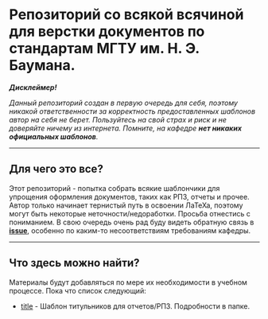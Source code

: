 # Репозиторий со всякой всячиной для верстки документов по стандартам МГТУ им. Н. Э. Баумана.

***Дисклеймер!***

*Данный репозиторий создан в первую очередь для себя, поэтому никакой ответственности за корректность предоставленных шаблонов автор на себя не берет.*
*Пользуйтесь на свой страх и риск и не доверяйте ничему из интернета. Помните, на кафедре **нет никаких официальных шаблонов**.*

---

## Для чего это все?
Этот репозиторий - попытка собрать всякие шаблончики для упрощения оформления документов, таких как РПЗ, отчеты и прочее.
Автор только начинает тернистый путь в освоении ЛаТеХа, поэтому могут быть некоторые неточности/недоработки. Просьба отнестись с пониманием.
В свою очередь очень рад буду видеть обратную связь в [**issue**](https://github.com/n0kkster/bmstu-latex/issues), особенно по каким-то несоответствиям требованиям кафедры.

---

## Что здесь можно найти?
Материалы будут добавляться по мере их необходимости в учебном процессе. Пока что список следующий:

- [title](https://github.com/n0kkster/bmstu-latex/tree/main/title) - Шаблон титульников для отчетов/РПЗ. Подробности в папке.